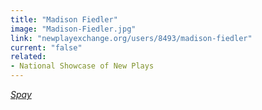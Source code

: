 ```yaml
---
title: "Madison Fiedler"
image: "Madison-Fiedler.jpg"
link: "newplayexchange.org/users/8493/madison-fiedler"
current: "false"
related:
- National Showcase of New Plays
---
```


<a href="https://newplayexchange.org/plays/493993/spay" target="_blank" rel="nofollow">*Spay*</a>

